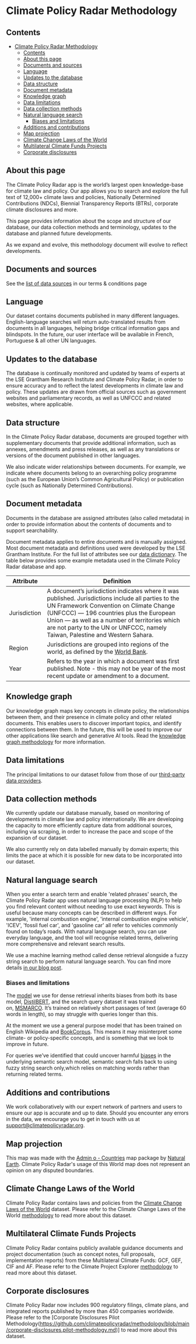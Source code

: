 # Climate Policy Radar Methodology

## Contents

- [Climate Policy Radar Methodology](#climate-policy-radar-methodology)
  - [Contents](#contents)
  - [About this page](#about-this-page)
  - [Documents and sources](#documents-and-sources)
  - [Language](#language)
  - [Updates to the database](#updates-to-the-database)
  - [Data structure](#data-structure)
  - [Document metadata](#document-metadata)
  - [Knowledge graph](#knowledge-graph)
  - [Data limitations](#data-limitations)
  - [Data collection methods](#data-collection-methods)
  - [Natural language search](#natural-language-search)
    - [Biases and limitations](#biases-and-limitations)
  - [Additions and contributions](#additions-and-contributions)
  - [Map projection](#map-projection)
  - [Climate Change Laws of the World](#climate-change-laws-of-the-world)
  - [Multilateral Climate Funds Projects](#multilateral-climate-funds-projects)
  - [Corporate disclosures](#corporate-disclosures)


## About this page

The Climate Policy Radar app is the world’s largest open knowledge-base for climate law and policy. Our app allows you to search and explore the full text of 12,000+ climate laws and policies, Nationally Determined Contributions (NDCs), Biennial Transparency Reports (BTRs), corporate climate disclosures and more.

This page provides information about the scope and structure of our database, our data collection methods and terminology, updates to the database and planned future developments.

As we expand and evolve, this methodology document will evolve to reflect developments. 

## Documents and sources

See the [list of data sources](https://app.climatepolicyradar.org/terms-of-use) in our terms & conditions page

## Language

Our dataset contains documents published in many different languages. English-language searches will return auto-translated results from documents in all languages, helping bridge critical information gaps and blindspots. In the future, our user interface will be available in French, Portuguese & all other UN languages.

## Updates to the database

The database is continually monitored and updated by teams of experts at the LSE Grantham Research Institute and Climate Policy Radar, in order to ensure accuracy and to reflect the latest developments in climate law and policy. These updates are drawn from official sources such as government websites and parliamentary records, as well as UNFCCC and related websites, where applicable.

## Data structure

In the Climate Policy Radar database, documents are grouped together with supplementary documents that provide additional information, such as annexes, amendments and press releases, as well as any translations or versions of the document published in other languages.

We also indicate wider relationships between documents. For example, we indicate where documents belong to an overarching policy programme (such as the European Union’s Common Agricultural Policy) or publication cycle (such as Nationally Determined Contributions).

## Document metadata

Documents in the database are assigned attributes (also called metadata) in order to provide information about the contents of documents and to support searchability.

Document metadata applies to entire documents and is manually assigned. Most document metadata and definitions used were developed by the LSE Grantham Institute. For the full list of attributes see our [data dictionary](https://www.notion.so/climatepolicyradar/Readme-for-document-data-download-f2d55b7e238941b59559b9b1c4cc52c5?source=copy_link#b88e072257a24c47b52b4ead774aa30f). The table below provides some example metadata used in the Climate Policy Radar database and app.

| **Attribute**     | **Definition**                                                                                                                                                                                                                                                                                                             |
|--------------|----------------------------------------------------------------------------------------------------------------------------------------------------------------------------------------------------------------------------------------------------------------------------------------------------------------------------|
| Jurisdiction | A document’s jurisdiction indicates where it was published. Jurisdictions include all parties to the UN Framework Convention on Climate Change (UNFCCC) — 196 countries plus the European Union — as well as a number of territories which are not party to the UN or UNFCCC, namely Taiwan, Palestine and Western Sahara. |
| Region       | Jurisdictions are grouped into regions of the world, as defined by the [World Bank](https://datahelpdesk.worldbank.org/knowledgebase/articles/906519).                                                                                                                                                                                                                                        |
| Year         | Refers to the year in which a document was first published. Note - this may not be year of the most recent update or amendment to a document.                                                                                                                                                                                                        |


## Knowledge graph

Our knowledge graph maps key concepts in climate policy, the relationships between them, and their presence in climate policy and other related documents. This enables users to discover important topics, and identify connections between them. In the future, this will be used to improve our other applications like search and generative AI tools. Read the [knowledge graph methodology](https://github.com/climatepolicyradar/methodology/blob/main/knowledge-graph-methodology.md) for more information. 

## Data limitations

The principal limitations to our dataset follow from those of our [third-party data providers](https://github.com/climatepolicyradar/methodology/blob/main/METHODOLOGY.md#documents-and-sources).

## Data collection methods

We currently update our database manually, based on monitoring of developments in climate law and policy internationally. We are developing the capacity to more efficiently capture data from additional sources, including via scraping, in order to increase the pace and scope of the expansion of our dataset.

We also currently rely on data labelled manually by domain experts; this limits the pace at which it is possible for new data to be incorporated into our dataset. 

## Natural language search

When you enter a search term and enable 'related phrases' search, the Climate Policy Radar app uses natural language processing (NLP) to help you find relevant content without needing to use exact keywords. This is useful because many concepts can be described in different ways. For example, 'internal combustion engine', 'internal combustion engine vehicle', 'ICEV', 'fossil fuel car', and 'gasoline car' all refer to vehicles commonly found on today’s roads. With natural language search, you can use everyday language, and the tool will recognise related terms, delivering more comprehensive and relevant search results.

We use a machine learning method called dense retrieval alongside a fuzzy string search to perform natural language search. You can find more details [in our blog post](https://climatepolicyradar.org/latest/building-natural-language-search-for-climate-change-laws-and-policies).

### Biases and limitations

The [model](https://huggingface.co/sentence-transformers/msmarco-distilbert-dot-v5) we use for dense retrieval inherits biases from both its base model, [DistilBERT](https://huggingface.co/distilbert-base-uncased#limitations-and-bias), and the search query dataset it was trained on, [MSMARCO](https://github.com/microsoft/MSMARCO-Passage-Ranking/). It’s trained on relatively short passages of text (average 60 words in length), so may struggle with queries longer than this.

At the moment we use a general purpose model that has been trained on English Wikipedia and [BookCorpus](https://arxiv.org/abs/1506.06724v1). This means it may misinterpret some climate- or policy-specific concepts, and is something that we look to improve in future.

For queries we’ve identified that could uncover harmful [biases](https://huggingface.co/distilbert-base-uncased#limitations-and-bias) in the underlying semantic search model, semantic search falls back to using fuzzy string search only,which relies on matching words rather than returning related terms.

## Additions and contributions

We work collaboratively with our expert network of partners and users to ensure our app is accurate and up to date. Should you encounter any errors in the data, we encourage you to get in touch with us at [support@climatepolicyradar.org](mailto:support@climatepolicyradar.org).

## Map projection

This map was made with the [Admin o - Countries](https://www.naturalearthdata.com/downloads/50m-cultural-vectors/50m-admin-0-countries-2/) map package by [Natural Earth](https://www.naturalearthdata.com/). Climate Policy Radar's usage of this World map does not represent an opinion on any disputed boundaries.

## Climate Change Laws of the World

Climate Policy Radar contains laws and policies from the [Climate Change Laws of the World](https://climate-laws.org/) dataset. Please refer to the Climate Change Laws of the World [methodology](https://climate-laws.org/methodology) to read more about this dataset.

## Multilateral Climate Funds Projects

Climate Policy Radar contains publicly available guidance documents and project documentation (such as concept notes, full proposals, implementation reports) from these Multilateral Climate Funds: GCF, GEF, CIF and AF. Please refer to the Climate Project Explorer [methodology](https://climateprojectexplorer.org/methodology) to read more about this dataset.

## Corporate disclosures

Climate Policy Radar now includes 900 regulatory filings, climate plans, and integrated reports published by more than 450 companies worldwide. Please refer to the [Corporate Disclosures Pilot Methodology(https://github.com/climatepolicyradar/methodology/blob/main/corporate-disclosures.pilot-methodology.md)] to read more about this dataset.
